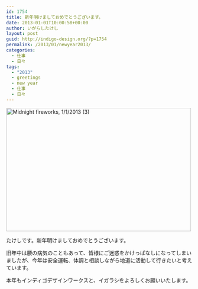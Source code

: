 ```yaml
---
id: 1754
title: 新年明けましておめでとうございます。
date: 2013-01-01T10:00:58+00:00
author: いがらしたけし
layout: post
guid: http://indigo-design.org/?p=1754
permalink: /2013/01/newyear2013/
categories:
  - 仕事
  - 日々
tags:
  - "2013"
  - greetings
  - new year
  - 仕事
  - 日々
---
```

<a href="http://www.flickr.com/photos/adriano_of_adelaide/8329372767/" title="Midnight fireworks, 1/1/2013 (3) by Adriano_of_Adelaide, on Flickr"><img src="http://farm9.staticflickr.com/8502/8329372767_8fec9dc575.jpg" width="500" height="333" alt="Midnight fireworks, 1/1/2013 (3)"></a>

たけしです。新年明けましておめでとうございます。

旧年中は腰の病気のこともあって、皆様にご迷惑をかけっぱなしになってしまいましたが、今年は安全運転、体調と相談しながら地道に活動して行きたいと考えています。

本年もインディゴデザインワークスと、イガラシをよろしくお願いいたします。